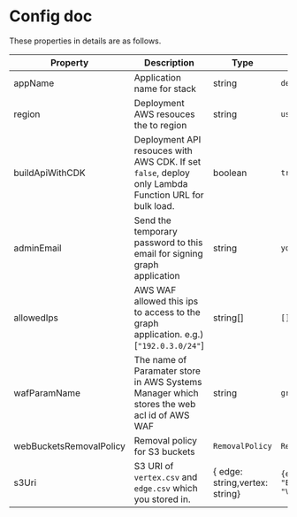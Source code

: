 # Config doc

These properties in details are as follows.

| Property                | Description                                                                                          | Type                           | Default value                                   |
| ----------------------- | ---------------------------------------------------------------------------------------------------- | ------------------------------ | ----------------------------------------------- |
| appName                 | Application name for stack                                                                           | string                         | `dev`                                           |
| region                  | Deployment AWS resouces the to region                                                                | string                         | `us-east-1`                                     |
| buildApiWithCDK         | Deployment API resouces with AWS CDK. If set `false`, deploy only Lambda Function URL for bulk load. | boolean                        | `true`                                          |
| adminEmail              | Send the temporary password to this email for signing graph application                              | string                         | `your_email@acme.com`                           |
| allowedIps              | AWS WAF allowed this ips to access to the graph application. e.g.) [`"192.0.3.0/24"`]                | string[]                       | `[]`                                            |
| wafParamName            | The name of Paramater store in AWS Systems Manager which stores the web acl id of AWS WAF            | string                         | `graphAppWafWebACLID`                           |
| webBucketsRemovalPolicy | Removal policy for S3 buckets                                                                        | `RemovalPolicy`                | `RemovalPolicy.DESTROY`                         |
| s3Uri                   | S3 URI of `vertex.csv` and `edge.csv` which you stored in.                                           | { edge: string,vertex: string} | `{edge: "EDGE_S3_URI",vertex: "VERTEX_S3_URI"}` |

